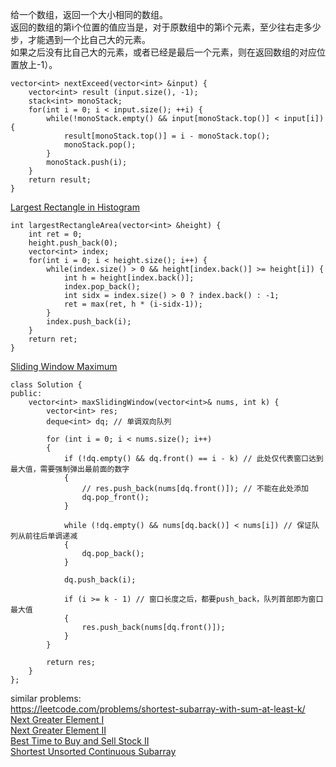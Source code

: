 给一个数组，返回一个大小相同的数组。  
返回的数组的第i个位置的值应当是，对于原数组中的第i个元素，至少往右走多少步，才能遇到一个比自己大的元素。  
如果之后没有比自己大的元素，或者已经是最后一个元素，则在返回数组的对应位置放上-1）。

```
vector<int> nextExceed(vector<int> &input) {
	vector<int> result (input.size(), -1);
	stack<int> monoStack;
	for(int i = 0; i < input.size(); ++i) {	
		while(!monoStack.empty() && input[monoStack.top()] < input[i]) {
			result[monoStack.top()] = i - monoStack.top();
			monoStack.pop();
		}
		monoStack.push(i);
	}
	return result;
}
```

[Largest Rectangle in Histogram](https://leetcode.com/problems/largest-rectangle-in-histogram/#/description)  
```
int largestRectangleArea(vector<int> &height) {
    int ret = 0;
    height.push_back(0);
    vector<int> index;
    for(int i = 0; i < height.size(); i++) {
        while(index.size() > 0 && height[index.back()] >= height[i]) {
            int h = height[index.back()];
            index.pop_back();
            int sidx = index.size() > 0 ? index.back() : -1;
            ret = max(ret, h * (i-sidx-1));
        }
        index.push_back(i);
    }
    return ret;
}
```   

[Sliding Window Maximum](https://leetcode.com/problems/sliding-window-maximum/)  
```
class Solution {
public:
    vector<int> maxSlidingWindow(vector<int>& nums, int k) {
        vector<int> res;
        deque<int> dq; // 单调双向队列
        
        for (int i = 0; i < nums.size(); i++)
        {
            if (!dq.empty() && dq.front() == i - k) // 此处仅代表窗口达到最大值，需要强制弹出最前面的数字
            {
                // res.push_back(nums[dq.front()]); // 不能在此处添加
                dq.pop_front();
            }
            
            while (!dq.empty() && nums[dq.back()] < nums[i]) // 保证队列从前往后单调递减
            {
                dq.pop_back();
            }
            
            dq.push_back(i);
            
            if (i >= k - 1) // 窗口长度之后，都要push_back，队列首部即为窗口最大值
            {
                res.push_back(nums[dq.front()]);
            }
        }
        
        return res;
    }
};
```

similar problems:   
https://leetcode.com/problems/shortest-subarray-with-sum-at-least-k/   
[Next Greater Element I](https://github.com/wangqiang5417/leetcode/blob/master/cpp/0496.%20Next%20Greater%20Element%20I.cpp)   
[Next Greater Element II](https://github.com/wangqiang5417/leetcode/blob/master/cpp/0503.%20Next%20Greater%20Element%20II.cpp)   
[Best Time to Buy and Sell Stock II](https://leetcode.com/problems/best-time-to-buy-and-sell-stock-ii/)   
[Shortest Unsorted Continuous Subarray](https://leetcode.com/problems/shortest-unsorted-continuous-subarray/)   